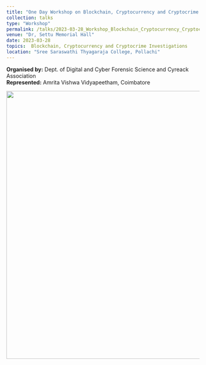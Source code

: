 ```yaml
---
title: "One Day Workshop on Blockchain, Cryptocurrency and Cryptocrime Investigations"
collection: talks
type: "Workshop"
permalink: /talks/2023-03-28_Workshop_Blockchain_Cryptocurrency_Cryptocrimes
venue: "Dr, Settu Memorial Hall"
date: 2023-03-28
topics:  Blockchain, Cryptocurrency and Cryptocrime Investigations
location: "Sree Saraswathi Thyagaraja College, Pollachi"
---
```


**Organised by:** Dept. of Digital and Cyber Forensic Science and Cyreack Association <br/>
**Represented:** Amrita Vishwa Vidyapeetham, Coimbatore <br/>

<p align="center">
   <img src="https://ramagururadhakrishnan.github.io/images/BCCCI.jpg" width="700" />
</p>
